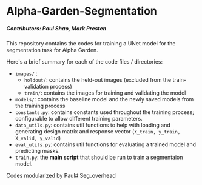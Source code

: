 # Alpha-Garden-Segmentation

##### Contributors: Paul Shao, Mark Presten

This repository contains the codes for training a UNet model for the segmentation task for Alpha Garden.

Here's a brief summary for each of the code files / directories:

- `images/` :
  - `holdout/`: contains the held-out images (excluded from the train-validation process)
  - `train/`: contains the images for training and validating the model
- `models/`: contains the baseline model and the newly saved models from the training process
- `constants.py`: contains constants used throughout the training process; configurable to allow different training parameters.
- `data_utils.py`: contains util functions to help with loading and generating design matrix and response vector (`X_train, y_train, X_valid, y_valid`)
- `eval_utils.py`: contains util functions for evaluating a trained model and predicting masks.
- `train.py`: the **main script** that should be run to train a segmentaion model.

Codes modularized by Paul#   S e g _ o v e r h e a d  
 